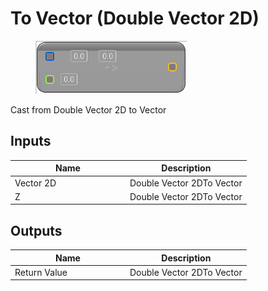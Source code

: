 # To Vector (Double Vector 2D)

<div align="left" data-full-width="false">

<figure><img src="to_vector_-double_vector_2d.png" alt=""><figcaption></figcaption></figure>

</div>

Cast from Double Vector 2D to Vector

## Inputs

<table>
<thead><tr><th width="170">Name</th><th>Description</th></tr></thead>
<tbody>
<tr><td>Vector 2D</td><td>Double Vector 2DTo Vector</td></tr>
<tr><td>Z</td><td>Double Vector 2DTo Vector</td></tr>
</tbody>
</table>

## Outputs

<table>
<thead><tr><th width="170">Name</th><th>Description</th></tr></thead>
<tbody>
<tr><td>Return Value</td><td>Double Vector 2DTo Vector</td></tr>
</tbody>
</table>
